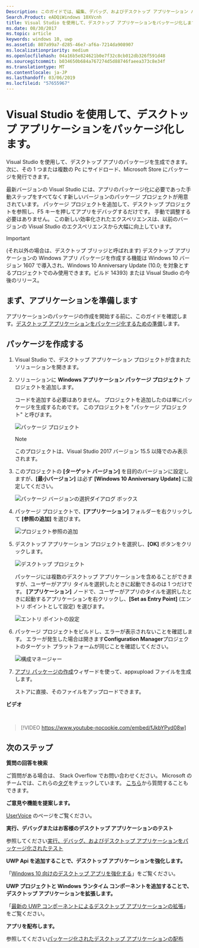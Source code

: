 ```yaml
---
Description: このガイドでは、編集、デバッグ、およびデスクトップ アプリケーション パッケージを Visual Studio ソリューションを構成する方法について説明します。
Search.Product: eADQiWindows 10XVcnh
title: Visual Studio を使用して、デスクトップ アプリケーションをパッケージ化します。
ms.date: 08/30/2017
ms.topic: article
keywords: windows 10, uwp
ms.assetid: 807a99a7-d285-46e7-af6a-7214da908907
ms.localizationpriority: medium
ms.openlocfilehash: 04a16b5e824621b0e7f32c8cb012db326f591d48
ms.sourcegitcommit: b034650b684a767274d5d88746faeea373c8e34f
ms.translationtype: MT
ms.contentlocale: ja-JP
ms.lasthandoff: 03/06/2019
ms.locfileid: "57655967"
---
```

# <a name="package-a-desktop-application-by-using-visual-studio"></a>Visual Studio を使用して、デスクトップ アプリケーションをパッケージ化します。

Visual Studio を使用して、デスクトップ アプリのパッケージを生成できます。 次に、その 1 つまたは複数の Pc にサイドロード、Microsoft Store にパッケージを発行できます。

最新バージョンの Visual Studio には、アプリのパッケージ化に必要であった手動ステップをすべてなくす新しいバージョンのパッケージ プロジェクトが用意されています。 パッケージ プロジェクトを追加して、デスクトップ プロジェクトを参照し、F5 キーを押してアプリをデバッグするだけです。 手動で調整する必要はありません。 この新しい効率化されたエクスペリエンスは、以前のバージョンの Visual Studio のエクスペリエンスから大幅に向上しています。

>[!IMPORTANT]
>(それ以外の場合は、デスクトップ ブリッジと呼ばれます) デスクトップ アプリケーションの Windows アプリ パッケージを作成する機能は Windows 10 バージョン 1607 で導入され、Windows 10 Anniversary Update (10.0; を対象とするプロジェクトでのみ使用できます。ビルド 14393) または Visual Studio の今後のリリース。

## <a name="first-prepare-your-application"></a>まず、アプリケーションを準備します

アプリケーションのパッケージの作成を開始する前に、このガイドを確認します。[デスクトップ アプリケーションをパッケージ化するための準備](desktop-to-uwp-prepare.md)します。

<a id="new-packaging-project"/>

## <a name="create-a-package"></a>パッケージを作成する

1. Visual Studio で、デスクトップ アプリケーション プロジェクトが含まれたソリューションを開きます。

2. ソリューションに **Windows アプリケーション パッケージ プロジェクト** プロジェクトを追加します。

   コードを追加する必要はありません。 プロジェクトを追加したのは単にパッケージを生成するためです。 このプロジェクトを "パッケージ プロジェクト" と呼びます。

   ![パッケージ プロジェクト](images/desktop-to-uwp/packaging-project.png)

   >[!NOTE]
   >このプロジェクトは、Visual Studio 2017 バージョン 15.5 以降でのみ表示されます。

3. このプロジェクトの **[ターゲット バージョン]** を目的のバージョンに設定しますが、**[最小バージョン]** は必ず **[Windows 10 Anniversary Update]** に設定してください。

   ![パッケージ バージョンの選択ダイアログ ボックス](images/desktop-to-uwp/packaging-version.png)

4. パッケージ プロジェクトで、**[アプリケーション]** フォルダーを右クリックして **[参照の追加]** を選びます。

   ![プロジェクト参照の追加](images/desktop-to-uwp/add-project-reference.png)

5. デスクトップ アプリケーション プロジェクトを選択し、**[OK]** ボタンをクリックします。

   ![デスクトップ プロジェクト](images/desktop-to-uwp/reference-project.png)

   パッケージには複数のデスクトップ アプリケーションを含めることができますが、ユーザーがアプリ タイルを選択したときに起動できるのは 1 つだけです。 **[アプリケーション]** ノードで、ユーザーがアプリのタイルを選択したときに起動するアプリケーションを右クリックし、**[Set as Entry Point]** (エントリ ポイントとして設定) を選びます。

   ![エントリ ポイントの設定](images/desktop-to-uwp/entry-point-set.png)

6. パッケージ プロジェクトをビルドし、エラーが表示されないことを確認します。  エラーが発生した場合は開きます**Configuration Manager**プロジェクトのターゲット プラットフォームが同じことを確認してください。

   ![構成マネージャー](images/desktop-to-uwp/config-manager.png)

7. [アプリ パッケージの作成](../packaging/packaging-uwp-apps.md)ウィザードを使って、appxupload ファイルを生成します。

   ストアに直接、そのファイルをアップロードできます。

**ビデオ**

&nbsp;
> [!VIDEO https://www.youtube-nocookie.com/embed/fJkbYPyd08w]

## <a name="next-steps"></a>次のステップ

**質問の回答を検索**

ご質問がある場合は、 Stack Overflow でお問い合わせください。 Microsoft のチームでは、これらの[タグ](https://stackoverflow.com/questions/tagged/project-centennial+or+desktop-bridge)をチェックしています。 [こちら](https://social.msdn.microsoft.com/Forums/en-US/home?filter=alltypes&sort=relevancedesc&searchTerm=%5BDesktop%20Converter%5D)から質問することもできます。

**ご意見や機能を提案します。**

[UserVoice](https://wpdev.uservoice.com/forums/110705-universal-windows-platform/category/161895-desktop-bridge-centennial) のページをご覧ください。

**実行、デバッグまたはお客様のデスクトップ アプリケーションのテスト**

参照してください[実行、デバッグ、およびデスクトップ アプリケーションをパッケージ化されたテスト](desktop-to-uwp-debug.md)

**UWP Api を追加することで、デスクトップ アプリケーションを強化します。**

「[Windows 10 向けのデスクトップ アプリを強化する](desktop-to-uwp-enhance.md)」をご覧ください。

**UWP プロジェクトと Windows ランタイム コンポーネントを追加することで、デスクトップ アプリケーションを拡張します。**

「[最新の UWP コンポーネントによるデスクトップ アプリケーションの拡張](desktop-to-uwp-extend.md)」をご覧ください。

**アプリを配布します。**

参照してください[パッケージ化されたデスクトップ アプリケーションの配布](desktop-to-uwp-distribute.md)
